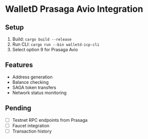 # WalletD Prasaga Avio Integration

## Setup
1. Build: `cargo build --release`
2. Run CLI: `cargo run --bin walletd-icp-cli`
3. Select option 9 for Prasaga Avio

## Features
- Address generation
- Balance checking
- SAGA token transfers
- Network status monitoring

## Pending
- [ ] Testnet RPC endpoints from Prasaga
- [ ] Faucet integration
- [ ] Transaction history
